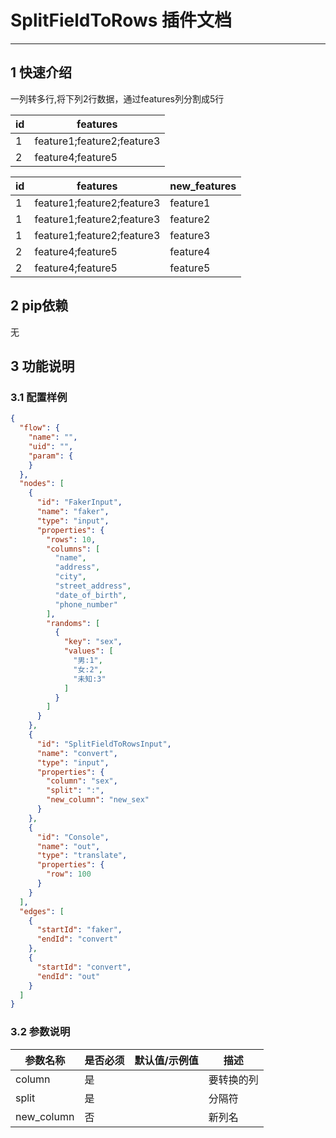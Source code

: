 # SplitFieldToRows 插件文档

___

## 1 快速介绍

一列转多行,将下列2行数据，通过features列分割成5行

| id  | features                   |
|-----|----------------------------|
| 1   | feature1;feature2;feature3 |
| 2   | feature4;feature5          |

| id | features                       | new_features |
|------|--------------------------------|--------------|
|1    | feature1;feature2;feature3     | feature1     |
|1    | feature1;feature2;feature3     | feature2     |
|1    | feature1;feature2;feature3     | feature3     |
|2    | feature4;feature5              | feature4     |
|2    | feature4;feature5              | feature5     |

## 2 pip依赖

无

## 3 功能说明

### 3.1 配置样例

```json
{
  "flow": {
    "name": "",
    "uid": "",
    "param": {
    }
  },
  "nodes": [
    {
      "id": "FakerInput",
      "name": "faker",
      "type": "input",
      "properties": {
        "rows": 10,
        "columns": [
          "name",
          "address",
          "city",
          "street_address",
          "date_of_birth",
          "phone_number"
        ],
        "randoms": [
          {
            "key": "sex",
            "values": [
              "男:1",
              "女:2",
              "未知:3"
            ]
          }
        ]
      }
    },
    {
      "id": "SplitFieldToRowsInput",
      "name": "convert",
      "type": "input",
      "properties": {
        "column": "sex",
        "split": ":",
        "new_column": "new_sex"
      }
    },
    {
      "id": "Console",
      "name": "out",
      "type": "translate",
      "properties": {
        "row": 100
      }
    }
  ],
  "edges": [
    {
      "startId": "faker",
      "endId": "convert"
    },
    {
      "startId": "convert",
      "endId": "out"
    }
  ]
}
```

### 3.2 参数说明

| 参数名称 | 是否必须 | 默认值/示例值 | 描述    | 
|------|------|----|-------|
| column  | 是    |  | 要转换的列 |
| split  | 是    |  | 分隔符 |
| new_column  | 否    |  | 新列名 |




